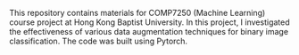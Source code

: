 This repository contains materials for COMP7250 (Machine Learning) course project at Hong Kong Baptist University. In this project, I investigated the effectiveness of various data augmentation techniques for binary image classification. The code was built using Pytorch. 
